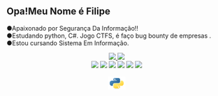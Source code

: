 <h2>Opa!Meu Nome é Filipe</h2>

●Apaixonado por Segurança Da Informação!!<br>
●Estudando python, C#. Jogo CTFS, é faço bug bounty de empresas .<br>
●Estou cursando Sistema Em Informação.<br>

<div align="center">
  <a href="https://github.com/felpscybernet">
  <img height="180em" src="https://github-readme-stats.vercel.app/api?username=felpscybernet&show_icons=true&theme=dark&include_all_commits=true&count_private=true"/>
  <img height="180em" src="https://github-readme-stats.vercel.app/api/top-langs/?username=felpscybernet&layout=compact&langs_count=7&theme=dark"/>
   <br>
  <div>
  <a href="https://www.youtube.com/channel/UCjUqZ5VWG2b4eKgIVdQvAlg" target="_blank"><img src="https://img.shields.io/badge/YouTube-FF0000?style=for-the-badge&logo=youtube&logoColor=white" target="_blank"></a>
  <a href="https://www.instagram.com/felpscybersecurity/" target="_blank"><img src="https://img.shields.io/badge/-Instagram-%23E4405F?style=for-the-badge&logo=instagram&logoColor=white" target="_blank"></a>
  <a href="https://www.twitch.tv/felpsgadin" target="_blank"><img src="https://img.shields.io/badge/Twitch-9146FF?style=for-the-badge&logo=twitch&logoColor=white" target="_blank"></a>
 <a href="felpscybersecurity#4319" target="_blank"><img src="https://img.shields.io/badge/Discord-7289DA?style=for-the-badge&logo=discord&logoColor=white" target="_blank"></a> 
  <a href = "filipesantosaraujo34@gmail.com"><img src="https://img.shields.io/badge/-Gmail-%23333?style=for-the-badge&logo=gmail&logoColor=white" target="_blank"></a>
  <a href="https://www.linkedin.com/in/filipe-santos-araujo-1b809b21a/" target="_blank"><img src="https://img.shields.io/badge/-LinkedIn-%230077B5?style=for-the-badge&logo=linkedin&logoColor=white" target="_blank"></a>
  </div>  
    <div style="display: inline_block"><br>
       <img align="center" alt="felps-Python" height="30" width="40" src="https://raw.githubusercontent.com/devicons/devicon/master/icons/python/python-original.svg">
    </div>
